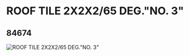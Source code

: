 # ROOF TILE 2X2X2/65 DEG."NO. 3"
## 84674
![ROOF TILE 2X2X2/65 DEG."NO. 3"](https://lc-www-live-s.legocdn.com/media/bricks/5/2/4540812.jpg)